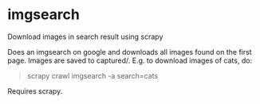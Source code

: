 imgsearch
=========

Download images in search result using scrapy

Does an imgsearch on google and downloads all images found on the first page. Images are saved to captured/.
E.g. to download images of cats, do:
> scrapy crawl imgsearch -a search=cats

Requires scrapy.
